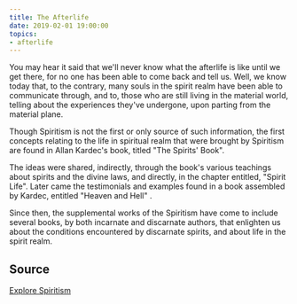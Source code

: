 ```yaml
---
title: The Afterlife
date: 2019-02-01 19:00:00
topics:
- afterlife
---
```


You may hear it said that we'll never know what the afterlife is like until we get there, 
for no one has been able to come back and tell us.  Well, we know today that, to the contrary, 
many souls in the spirit realm have been able to communicate through, and to, those who are 
still living in the material world, telling about the experiences they've undergone, upon parting from the material plane.

Though Spiritism is not the first or only source of such information, the first concepts relating to the life 
in spiritual realm that were brought by Spiritism are found in Allan Kardec's book, titled "The Spirits' Book".  

The ideas were shared, indirectly, through the book's various teachings about spirits and the divine laws, and directly, 
in the chapter entitled, "Spirit Life".  Later came the testimonials and examples found in a book assembled by Kardec, 
entitled "Heaven and Hell" .  

Since then, the supplemental works of the Spiritism have come to include several books, by both incarnate and discarnate authors, 
that enlighten us about the conditions encountered by discarnate spirits, and about life in the spirit realm.


## Source
[Explore Spiritism](http://explorespiritism.com/gw_LifeInTheSpiritRealm.htm)

